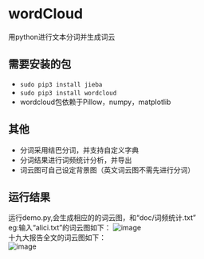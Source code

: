 # wordCloud
用python进行文本分词并生成词云

## 需要安装的包
* `sudo pip3 install jieba`
* `sudo pip3 install wordcloud`
* wordcloud包依赖于Pillow，numpy，matplotlib 

## 其他
* 分词采用结巴分词，并支持自定义字典
* 分词结果进行词频统计分析，并导出
* 词云图可自己设定背景图（英文词云图不需先进行分词）

## 运行结果
运行demo.py,会生成相应的的词云图，和“doc/词频统计.txt”  
eg:输入“alici.txt”的词云图如下：
![image](https://raw.githubusercontent.com/fuqiuai/wordCloud/master/Images/alice.png)  
十九大报告全文的词云图如下：  
![image](https://raw.githubusercontent.com/fuqiuai/wordCloud/master/Images/十九大.png)


